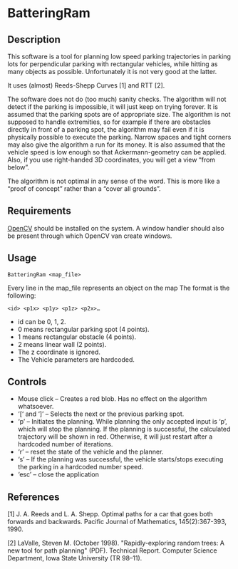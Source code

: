 # BatteringRam

## Description
This software is a tool for planning low speed parking trajectories in parking lots for perpendicular parking with rectangular vehicles, while hitting as many objects as possible. Unfortunately it is not very good at the latter.

It uses (almost) Reeds-Shepp Curves [1] and RTT [2].

The software does not do (too much) sanity checks. The algorithm will not detect if the parking is impossible, it will just keep on trying forever. It is assumed that the parking spots are of appropriate size. The algorithm is not supposed to handle extremities, so for example if there are obstacles directly in front of a parking spot, the algorithm may fail even if it is physically possible to execute the parking. Narrow spaces and tight corners may also give the algorithm a run for its money. It is also assumed that the vehicle speed is low enough so that Ackermann-geometry can be applied. Also, if you use right-handed 3D coordinates, you will get a view “from below”.

The algorithm is not optimal in any sense of the word. This is more like a “proof of concept” rather than a “cover all grounds”.

## Requirements
[OpenCV](https://opencv.org/) should be installed on the system. A window handler should also be present through which OpenCV van create windows.

## Usage
~~~
BatteringRam <map_file>
~~~
Every line in the map_file represents an object on the map
The format is the following:
~~~
<id> <p1x> <p1y> <p1z> <p2x>…
~~~
- id can be 0, 1, 2.
- 0 means rectangular parking spot (4 points).
- 1 means rectangular obstacle (4 points).
- 2 means linear wall (2 points).
- The z coordinate is ignored.
- The Vehicle parameters are hardcoded.

## Controls
- Mouse click – Creates a red blob. Has no effect on the algorithm whatsoever.
- ‘[‘ and ‘]’ – Selects the next or the previous parking spot.
- ‘p’ – Initiates the planning. While planning the only accepted input is ‘p’, which will stop the planning. If the planning is successful, the calculated trajectory will be shown in red. Otherwise, it will just restart after a hardcoded number of iterations.
- ‘r’ – reset the state of the vehicle and the planner.
- ‘s’ – If the planning was successful, the vehicle starts/stops executing the parking in a hardcoded number speed.
- ‘esc’ – close the application

## References

[1]
J. A. Reeds and L. A. Shepp. 
Optimal paths for a car that goes both forwards and backwards. 
Pacific Journal of Mathematics, 145(2):367-393, 1990.

[2]
LaValle, Steven M. (October 1998). "Rapidly-exploring random trees: A new tool for path planning" (PDF). Technical Report. Computer Science Department, Iowa State University (TR 98–11).
